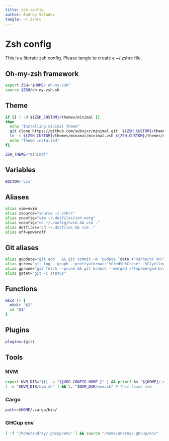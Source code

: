 ```yaml
---
title: zsh config
author: Andrey Solodov
tangle: ~/.zshrc
---
```

# Zsh config

This is a literate zsh config. Please tangle to create a ~/.zshrc file.

## Oh-my-zsh framework
```sh
export ZSH="$HOME/.oh-my-zsh"
source $ZSH/oh-my-zsh.sh
```

## Theme
```sh
if [[ ! -d ${ZSH_CUSTOM}/themes/minimal ]]
then
  echo "Installing minimal theme"
  git clone https://github.com/subnixr/minimal.git  ${ZSH_CUSTOM}/themes/minimal
  ln -s ${ZSH_CUSTOM}/themes/minimal/minimal.zsh ${ZSH_CUSTOM}/themes/minimal.zsh-theme
  echo "Theme installed"
fi

ZSH_THEME="minimal"
```

## Variables
```sh
EDITOR='vim'
```

## Aliases
```sh
alias vim=nvim
alias zsource="source ~/.zshrc"
alias zconfig="vim ~/.dotfiles/zsh.norg"
alias vconfig="cd ~/.config/nvim && vim ."
alias dotfiles="cd ~/.dotfiles && vim ." 
alias off=poweroff
```

## Git aliases
```sh
alias gupdate="git add . && git commit -m 'Update `date +"%d/%m/%Y %H:%M"`' && git push origin master"
alias gtree="git log --graph --pretty=format:'%Cred%h%Creset -%C(yellow)%d%Creset %s %Cgreen(%cr) %C(bold blue)<%an>%Creset' --abbrev-commit"
alias gprune="git fetch --prune && git branch --merged >/tmp/merged-branches && vi /tmp/merged-branches && xargs git branch -d </tmp/merged-branches"
alias gstat="git -C status"
```

## Functions
```sh
mkcd () {
  mkdir "$1"
  cd "$1"
}
```

## Plugins
```sh
plugins=(git)
```

## Tools

### NVM
```sh
export NVM_DIR="$([ -z "${XDG_CONFIG_HOME-}" ] && printf %s "${HOME}/.nvm" || printf %s "${XDG_CONFIG_HOME}/nvm")"
[ -s "$NVM_DIR/nvm.sh" ] && \. "$NVM_DIR/nvm.sh" # This loads nvm
```

### Cargo
```sh
path+=$HOME/.cargo/bin/
```

### GHCup env
```sh
[ -f "/home/andrey/.ghcup/env" ] && source "/home/andrey/.ghcup/env"
```
